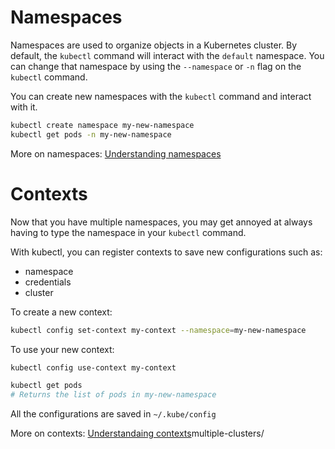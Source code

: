 # Namespaces
Namespaces are used to organize objects in a Kubernetes cluster. By default, 
the `kubectl` command will interact with the `default` namespace. You can change 
that namespace by using the `--namespace` or `-n` flag on the `kubectl` command.

You can create new namespaces with the `kubectl` command and interact with it.
```bash
kubectl create namespace my-new-namespace
kubectl get pods -n my-new-namespace
```

More on namespaces: [Understanding namespaces](https://kubernetes.io/docs/concepts/overview/working-with-objects/namespaces/)

# Contexts
Now that you have multiple namespaces, you may get annoyed at always having to type the namespace in your `kubectl` command.

With kubectl, you can register contexts to save new configurations such as:
- namespace
- credentials
- cluster

To create a new context:
```bash
kubectl config set-context my-context --namespace=my-new-namespace
```

To use your new context:
```bash
kubectl config use-context my-context

kubectl get pods
# Returns the list of pods in my-new-namespace
```

All the configurations are saved in `~/.kube/config`

More on contexts: [Understandaing contexts](https://kubernetes.io/docs/tasks/access-application-cluster/configure-access-)multiple-clusters/

